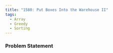 ```yaml
---
title: "1580: Put Boxes Into the Warehouse II"
tags:
  - Array
  - Greedy
  - Sorting
---
```

### Problem Statement

